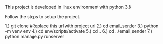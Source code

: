 This project is developed in linux environment with python 3.8

Follow the steps to setup the project.

1.) git clone #Replace this url with project url 2.) cd email_sender 3.) python -m venv env 4.) cd env/scripts/activate 5.) cd .. 6.) cd ..\email_sender 7.) python manage.py runserver